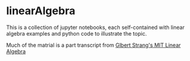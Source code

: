 # linearAlgebra

This is a collection of jupyter notebooks, each self-contained with linear algebra examples and python code to illustrate the topic.

Much of the matrial is a part transcript from [Glbert Strang's MIT Linear Algebra](https://www.youtube.com/watch?v=QVKj3LADCnA&list=PL49CF3715CB9EF31D)

